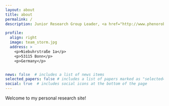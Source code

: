 ```yaml
---
layout: about
title: about
permalink: /
description: Junior Research Group Leader, <a href="http://www.phenorob.de/">PhenoRob</a> (Cluster of Excellence), University of Bonn

profile:
  align: right
  image: team_storm.jpg
  address: >
    <p>Niebuhrstraße 1a</p>
    <p>53115 Bonn</p>
    <p>Germany</p>


news: false  # includes a list of news items
selected_papers: false # includes a list of papers marked as "selected={true}"
social: true  # includes social icons at the bottom of the page
---
```


Welcome to my personal research site!